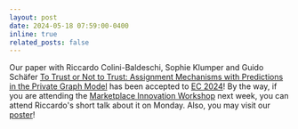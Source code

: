 ```yaml
---
layout: post
date: 2024-05-18 07:59:00-0400
inline: true
related_posts: false
---
```


Our paper with Riccardo Colini-Baldeschi, Sophie Klumper and Guido Schäfer <a href="https://arxiv.org/abs/2403.03725">To Trust or Not to Trust: Assignment Mechanisms with Predictions in the Private Graph Model</a> has been accepted to <a href="https://ec24.sigecom.org/">EC 2024</a>! By the way, if you are attending the <a href="http://marketplaceinnovation.net"> Marketplace Innovation Workshop</a> next week, you can attend Riccardo's short talk about it on Monday. Also, you may visit our <a href="/assets/pdf/miw24.pdf">poster</a>!
